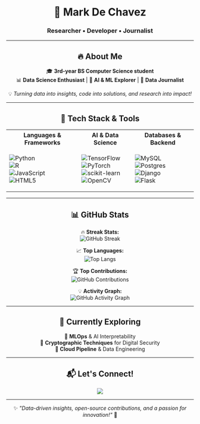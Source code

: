 <div align="center">

# 🚀 Mark De Chavez  
### Researcher • Developer • Journalist  

---

## 🔥 About Me  
🎓 **3rd-year BS Computer Science student**  
📊 **Data Science Enthusiast** | 🤖 **AI & ML Explorer** | 📝 **Data Journalist**   

💡 *Turning data into insights, code into solutions, and research into impact!*  

---

## 🚀 Tech Stack & Tools  

<table align="center">
<tr>
<th>Languages & Frameworks</th>
<th>AI & Data Science</th>
<th>Databases & Backend</th>
</tr>
<tr>
<td>

![Python](https://img.shields.io/badge/python-3670A0?style=for-the-badge&logo=python&logoColor=ffdd54)  
![R](https://img.shields.io/badge/r-%23276DC3.svg?style=for-the-badge&logo=r&logoColor=white)  
![JavaScript](https://img.shields.io/badge/javascript-%23323330.svg?style=for-the-badge&logo=javascript&logoColor=%23F7DF1E)  
![HTML5](https://img.shields.io/badge/html5-%23E34F26.svg?style=for-the-badge&logo=html5&logoColor=white)  

</td>
<td>

![TensorFlow](https://img.shields.io/badge/TensorFlow-%23FF6F00.svg?style=for-the-badge&logo=TensorFlow&logoColor=white)  
![PyTorch](https://img.shields.io/badge/PyTorch-%23EE4C2C.svg?style=for-the-badge&logo=PyTorch&logoColor=white)  
![scikit-learn](https://img.shields.io/badge/scikit--learn-%23F7931E.svg?style=for-the-badge&logo=scikit-learn&logoColor=white)  
![OpenCV](https://img.shields.io/badge/opencv-%23white.svg?style=for-the-badge&logo=opencv&logoColor=white)  

</td>
<td>

![MySQL](https://img.shields.io/badge/mysql-4479A1.svg?style=for-the-badge&logo=mysql&logoColor=white)  
![Postgres](https://img.shields.io/badge/postgres-%23316192.svg?style=for-the-badge&logo=postgresql&logoColor=white)  
![Django](https://img.shields.io/badge/django-%23092E20.svg?style=for-the-badge&logo=django&logoColor=white)  
![Flask](https://img.shields.io/badge/flask-%23000.svg?style=for-the-badge&logo=flask&logoColor=white)  

</td>
</tr>
</table>

---

## 📊 GitHub Stats  

🔥 **Streak Stats:**  
![GitHub Streak](https://github-readme-streak-stats.herokuapp.com/?user=markdechavez28&theme=radical&hide_border=false)  

📈 **Top Languages:**  
![Top Langs](https://github-readme-stats.vercel.app/api/top-langs/?username=markdechavez28&theme=radical&hide_border=false&include_all_commits=true&count_private=true&layout=compact)  

🏆 **Top Contributions:**  
![GitHub Contributions](https://github-contributor-stats.vercel.app/api?username=markdechavez28&limit=5&theme=radical&combine_all_yearly_contributions=true)  

💡 **Activity Graph:**  
![GitHub Activity Graph](https://github-readme-activity-graph.cyclic.app/graph?username=markdechavez28&theme=radical)  

---

## 🌱 Currently Exploring  
🔹 **MLOps** & AI Interpretability  
🔹 **Cryptographic Techniques** for Digital Security  
🔹 **Cloud Pipeline** & Data Engineering 

---

## 📬 Let's Connect!  

<a href="https://www.linkedin.com/in/markdechavez28">
  <img src="https://img.shields.io/badge/LinkedIn-%230077B5.svg?style=for-the-badge&logo=linkedin&logoColor=white" />
</a>  

---  

✨ *"Data-driven insights, open-source contributions, and a passion for innovation!"* 🚀  

</div>
